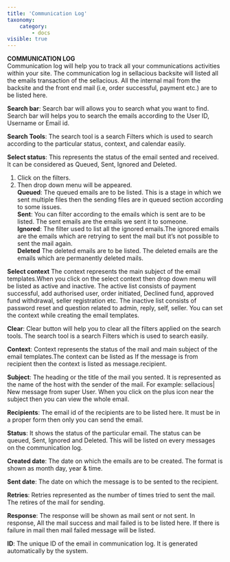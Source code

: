 ```yaml
---
title: 'Communication Log'
taxonomy:
    category:
        - docs
visible: true
---
```


**COMMUNICATION LOG**
<br>Communication log will help you to track all your communications activities within your site. The communication log in sellacious backsite will listed all the emails transaction of the sellacious. All the internal mail from the backsite and the front end mail (i.e, order successful, payment etc.)  are to be listed here.

**Search bar**: Search bar will allows you to search what you want to find. Search bar will helps you to search the emails according to the User ID, Username or Email id.

**Search Tools**: The search tool is a search Filters which is used to search according to the particular status, context, and calendar easily.

**Select status**: This represents the status of the email sented and received. It can be considered as Queued, Sent, Ignored and Deleted.
1. Click on the filters.
2. Then drop down menu will be appeared.
<br>**Queued**: The queued emails are to be listed. This is a stage in which we sent multiple files then the sending files are in queued section according to some issues.
<br>**Sent**: You can filter according to the emails which is sent are to be listed. The sent emails are the emails we sent it to someone.
<br>**Ignored**: The filter used to list all the ignored emails.The ignored emails are the emails which are retrying to sent the mail but it’s not possible to sent the mail again.
<br>**Deleted** The deleted emails are to be listed. The deleted emails are the emails which are permanently deleted mails.

**Select context**
The context represents the main subject of the email templates.When you click on the select context then drop down menu will be listed as active and inactive. The active list consists of  payment successful, add authorised user, order initiated, Declined fund, approved fund withdrawal, seller registration etc. The inactive list consists of password reset and question related to admin, reply, self, seller. You can set the context while creating the email templates. 

**Clear**: Clear button will help you to clear all the filters applied on the search tools. The search tool is a search Filters which is used to search easily. 

**Context**: Context represents the status of the mail and main subject of the email templates.The context can be listed as If the message is from recipient then the context is  listed as message.recipient.

**Subject**: The heading or the title of the mail you sented. It is represented as the name of the host with the sender of the mail. For example: sellacious| New message from super User. When you click on the plus icon near the subject then you can view the whole email.

**Recipients**:  The email id of the recipients are to be listed here. It must be in a proper form then only you can send the email.

**Status**: It shows the status of the particular email. The status can be queued, Sent, Ignored and Deleted. This will be listed on every messages on the communication log.

**Created date**: The date on which the emails are to be created. The format is shown as month day, year & time.

**Sent date**: The date on which the message is to be sented to the recipient. 

**Retries**: Retries represented as the number of times tried to sent the mail. The retires of the mail for sending. 

**Response**: The response will be shown as mail sent or not sent. In response, All the mail success and mail failed is to be listed here. If there is failure in mail then mail failed message will be listed. 

**ID**: The unique ID of the email in communication log. It is generated automatically by the system.
